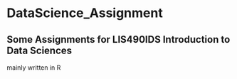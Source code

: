 # DataScience_Assignment
## Some Assignments for LIS490IDS Introduction to Data Sciences
mainly written in R
